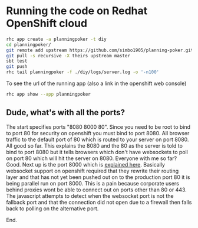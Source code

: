 
# Running the code on Redhat OpenShift cloud

```sh
rhc app create -a planningpoker -t diy 
cd planningpoker/
git remote add upstream https://github.com/simbo1905/planning-poker.git
git pull -s recursive -X theirs upstream master
sbt test
git push
rhc tail planningpoker -f ./diy/logs/server.log -o '-n100'
```

To see the url of the running app (also a link in the openshift web console)

```sh
rhc app show --app planningpoker
```

## Dude, what's with all the ports? 

The start specifies ports "8080 8000 80". Since you need to be root to bind to port 80 for security on openshift you must bind to port 8080. All browser traffic to the default port of 80 which is routed to your server on port 8080. All good so far. This explains the 8080 and the 80 as the server is told to bind to port 8080 but it tells browsers which don't have websockets to poll on port 80 which will hit the server on 8080. Everyone with me so far? Good. Next up is the port 8000 which is [explained here](https://www.openshift.com/blogs/paas-websockets). Basically websocket support on openshift required that they rewrite their routing layer and that has not yet been pushed out on to the production port 80 it is being parallel run on port 8000. This is a pain because corporate users behind proxies wont be able to connect out on ports other than 80 or 443. The javascript attempts to detect when the websocket port is not the fallback port and that the connection did not open due to a firewall then falls back to polling on the alternative port. 

End. 
